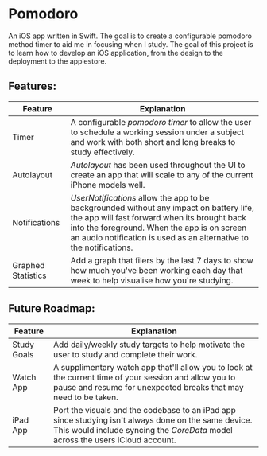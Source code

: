 # Pomodoro
An iOS app written in Swift. The goal is to create a configurable pomodoro method timer to aid me in focusing when I study. The goal of this project is to learn how to develop an iOS application, from the design to the deployment to the applestore.

## Features:

Feature | Explanation
------------ | -------------
Timer | A configurable *pomodoro timer* to allow the user to schedule a working session under a subject and work with both short and long breaks to study effectively.
Autolayout | *Autolayout* has been used throughout the UI to create an app that will scale to any of the current iPhone models well.
Notifications |  *UserNotifications* allow the app to be backgrounded without any impact on battery life, the app will fast forward when its brought back into the foreground. When the app is on screen an audio notification is used as an alternative to the notifications.
Graphed Statistics | Add a graph that filers by the last 7 days to show how much you've been working each day that week to help visualise how you're studying. 


## Future Roadmap: 

Feature | Explanation
------------ | -------------
Study Goals | Add daily/weekly study targets to help motivate the user to study and complete their work.
Watch App | A supplimentary watch app that'll allow you to look at the current time of your session and allow you to pause and resume for unexpected breaks that may need to be taken.
iPad App | Port the visuals and the codebase to an iPad app since studying isn't always done on the same device. This would include syncing the *CoreData* model across the users iCloud account.
